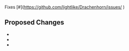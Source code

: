 Fixes [#<!-- Issue -->](https://github.com/lightlike/Drachenhorn/issues/ <!-- Issue -->)

## Proposed Changes

  -
  -
  -
